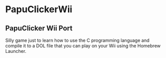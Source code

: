 # PapuClickerWii
## PapuClicker Wii Port
Silly game just to learn how to use the C programming language and compile it to a DOL file that you can play on your Wii using the Homebrew Launcher.
